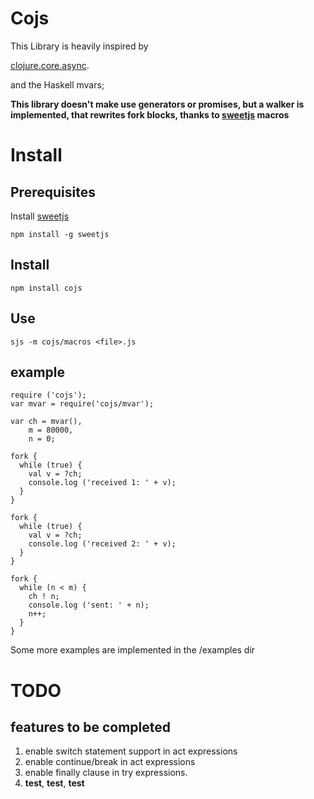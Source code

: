 # Cojs

This Library is heavily inspired by 

[clojure.core.async](http://clojure.com/blog/2013/06/28/clojure-core-async-channels.html).

and the Haskell mvars;

**This library doesn't make use generators or promises, but a walker is implemented, that
rewrites fork blocks, thanks to [sweetjs](http://sweetjs.org/) macros**

# Install

## Prerequisites 

Install [sweetjs](http://sweetjs.org/) 

    npm install -g sweetjs

## Install

    npm install cojs

## Use

    sjs -m cojs/macros <file>.js

## example  

    require ('cojs');
    var mvar = require('cojs/mvar');

    var ch = mvar(),
        m = 80000,
        n = 0;

    fork {
      while (true) {
        val v = ?ch;
        console.log ('received 1: ' + v);
      }
    }

    fork { 
      while (true) {
        val v = ?ch;
        console.log ('received 2: ' + v);
      }
    }

    fork {
      while (n < m) {
        ch ! n;
        console.log ('sent: ' + n);
        n++;
      }
    }

Some more examples are implemented in the /examples dir

# TODO

## features to be completed

1. enable switch statement support in act expressions
1. enable continue/break in act expressions
1. enable finally clause in try expressions.
1. **test**, **test**, **test**
